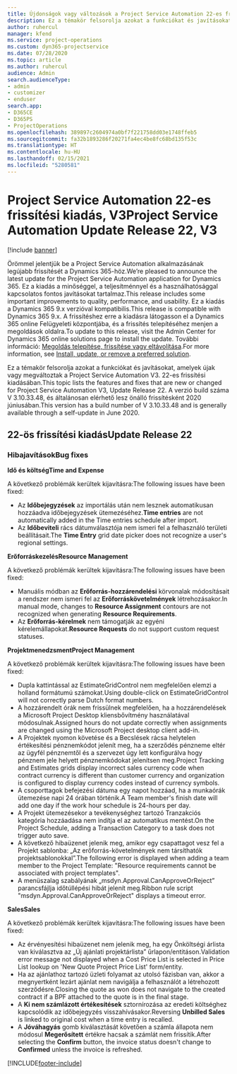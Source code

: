 ```yaml
---
title: Újdonságok vagy változások a Project Service Automation 22-es frissítési kiadásának V3 változatában
description: Ez a témakör felsorolja azokat a funkciókat és javításokat, amelyek elérhetők a Project Service Automation V3. 22-os frissítési kiadásában.
author: ruhercul
manager: kfend
ms.service: project-operations
ms.custom: dyn365-projectservice
ms.date: 07/28/2020
ms.topic: article
ms.author: ruhercul
audience: Admin
search.audienceType:
- admin
- customizer
- enduser
search.app:
- D365CE
- D365PS
- ProjectOperations
ms.openlocfilehash: 389897c2604974a0bf7f221758dd03e1748ffeb5
ms.sourcegitcommit: fa32b1893286f20271fa4ec4be8fc68bd135f53c
ms.translationtype: HT
ms.contentlocale: hu-HU
ms.lasthandoff: 02/15/2021
ms.locfileid: "5280581"
---
```

# <a name="project-service-automation-update-release-22-v3"></a><span data-ttu-id="de4f9-103">Project Service Automation 22-es frissítési kiadás, V3</span><span class="sxs-lookup"><span data-stu-id="de4f9-103">Project Service Automation Update Release 22, V3</span></span>

[!include [banner](../includes/psa-now-project-operations.md)]

<span data-ttu-id="de4f9-104">Örömmel jelentjük be a Project Service Automation alkalmazásának legújabb frissítését a Dynamics 365-höz.</span><span class="sxs-lookup"><span data-stu-id="de4f9-104">We’re pleased to announce the latest update for the Project Service Automation application for Dynamics 365.</span></span> <span data-ttu-id="de4f9-105">Ez a kiadás a minőséggel, a teljesítménnyel és a használhatósággal kapcsolatos fontos javításokat tartalmaz.</span><span class="sxs-lookup"><span data-stu-id="de4f9-105">This release includes some important improvements to quality, performance, and usability.</span></span> <span data-ttu-id="de4f9-106">Ez a kiadás a Dynamics 365 9.x verzióval kompatibilis.</span><span class="sxs-lookup"><span data-stu-id="de4f9-106">This release is compatible with Dynamics 365 9.x.</span></span> <span data-ttu-id="de4f9-107">A frissítéshez erre a kiadásra látogasson el a Dynamics 365 online Felügyeleti központjába, és a frissítés telepítéséhez menjen a megoldások oldalra.</span><span class="sxs-lookup"><span data-stu-id="de4f9-107">To update to this release, visit the Admin Center for Dynamics 365 online solutions page to install the update.</span></span> <span data-ttu-id="de4f9-108">További információ: [Megoldás telepítése, frissítése vagy eltávolítása](https://docs.microsoft.com/power-platform/admin/install-remove-preferred-solution).</span><span class="sxs-lookup"><span data-stu-id="de4f9-108">For more information, see [Install, update, or remove a preferred solution](https://docs.microsoft.com/power-platform/admin/install-remove-preferred-solution).</span></span>

<span data-ttu-id="de4f9-109">Ez a témakör felsorolja azokat a funkciókat és javításokat, amelyek újak vagy megváltoztak a Project Service Automation V3. 22-es frissítési kiadásában.</span><span class="sxs-lookup"><span data-stu-id="de4f9-109">This topic lists the features and fixes that are new or changed for Project Service Automation V3, Update Release 22.</span></span> <span data-ttu-id="de4f9-110">A verzió build száma V 3.10.33.48, és általánosan elérhető lesz önálló frissítésként 2020 júniusában.</span><span class="sxs-lookup"><span data-stu-id="de4f9-110">This version has a build number of V 3.10.33.48 and is generally available through a self-update in June 2020.</span></span>

## <a name="update-release-22"></a><span data-ttu-id="de4f9-111">22-ös frissítési kiadás</span><span class="sxs-lookup"><span data-stu-id="de4f9-111">Update Release 22</span></span>

### <a name="bug-fixes"></a><span data-ttu-id="de4f9-112">Hibajavítások</span><span class="sxs-lookup"><span data-stu-id="de4f9-112">Bug fixes</span></span>



<span data-ttu-id="de4f9-113">**Idő és költség**</span><span class="sxs-lookup"><span data-stu-id="de4f9-113">**Time and Expense**</span></span>

<span data-ttu-id="de4f9-114">A következő problémák kerültek kijavításra:</span><span class="sxs-lookup"><span data-stu-id="de4f9-114">The following issues have been fixed:</span></span>

- <span data-ttu-id="de4f9-115">Az **Időbejegyzések** az importálás után nem lesznek automatikusan hozzáadva időbejegyzések ütemezéséhez.</span><span class="sxs-lookup"><span data-stu-id="de4f9-115">**Time entries** are not automatically added in the Time entries schedule after import.</span></span>
- <span data-ttu-id="de4f9-116">Az **Időbeviteli** rács dátumválasztója nem ismeri fel a felhasználó területi beállításait.</span><span class="sxs-lookup"><span data-stu-id="de4f9-116">The **Time Entry** grid date picker does not recognize a user's regional settings.</span></span>

<span data-ttu-id="de4f9-117">**Erőforráskezelés**</span><span class="sxs-lookup"><span data-stu-id="de4f9-117">**Resource Management**</span></span>

<span data-ttu-id="de4f9-118">A következő problémák kerültek kijavításra:</span><span class="sxs-lookup"><span data-stu-id="de4f9-118">The following issues have been fixed:</span></span>

- <span data-ttu-id="de4f9-119">Manuális módban az **Erőforrás-hozzárendelési** körvonalak módosításait a rendszer nem ismeri fel az **Erőforráskövetelmények** létrehozásakor.</span><span class="sxs-lookup"><span data-stu-id="de4f9-119">In manual mode, changes to **Resource Assignment** contours are not recognized when generating **Resource Requirements**.</span></span>
- <span data-ttu-id="de4f9-120">Az **Erőforrás-kérelmek** nem támogatják az egyéni kérelemállapokat.</span><span class="sxs-lookup"><span data-stu-id="de4f9-120">**Resource Requests** do not support custom request statuses.</span></span>

<span data-ttu-id="de4f9-121">**Projektmenedzsment**</span><span class="sxs-lookup"><span data-stu-id="de4f9-121">**Project Management**</span></span>

<span data-ttu-id="de4f9-122">A következő problémák kerültek kijavításra:</span><span class="sxs-lookup"><span data-stu-id="de4f9-122">The following issues have been fixed:</span></span>

- <span data-ttu-id="de4f9-123">Dupla kattintással az EstimateGridControl nem megfelelően elemzi a holland formátumú számokat.</span><span class="sxs-lookup"><span data-stu-id="de4f9-123">Using double-click on EstimateGridControl will not correctly parse Dutch format numbers.</span></span>
- <span data-ttu-id="de4f9-124">A hozzárendelt órák nem frissülnek megfelelően, ha a hozzárendelések a Microsoft Project Desktop kliensbővítmény használatával módosulnak.</span><span class="sxs-lookup"><span data-stu-id="de4f9-124">Assigned hours do not update correctly when assignments are changed using the Microsoft Project desktop client add-in.</span></span>
- <span data-ttu-id="de4f9-125">A Projektek nyomon követése és a Becslések rácsa helytelen értékesítési pénznemkódot jelenít meg, ha a szerződés pénzneme eltér az ügyfél pénznemtől és a szervezet úgy lett konfigurálva hogy pénznem jele helyett pénznemkódokat jelenítsen meg.</span><span class="sxs-lookup"><span data-stu-id="de4f9-125">Project Tracking and Estimates grids display incorrect sales currency code when contract currency is different than customer currency and organization is configured to display currency codes instead of currency symbols.</span></span>
- <span data-ttu-id="de4f9-126">A csoporttagok befejezési dátuma egy napot hozzáad, ha a munkaórák ütemezése napi 24 órában történik.</span><span class="sxs-lookup"><span data-stu-id="de4f9-126">A Team member's finish date will add one day if the work hour schedule is 24-hours per day.</span></span>
- <span data-ttu-id="de4f9-127">A Projekt ütemezésekor a tevékenységhez tartozó Tranzakciós kategória hozzáadása nem indítja el az automatikus mentést.</span><span class="sxs-lookup"><span data-stu-id="de4f9-127">On the Project Schedule, adding a Transaction Category to a task does not trigger auto save.</span></span>
- <span data-ttu-id="de4f9-128">A következő hibaüzenet jelenik meg, amikor egy csapattagot vesz fel a Projekt sablonba: „Az erőforrás-követelmények nem társíthatók projektsablonokkal”.</span><span class="sxs-lookup"><span data-stu-id="de4f9-128">The following error is displayed when adding a team member to the Project Template: "Resource requirements cannot be associated with project templates".</span></span> 
- <span data-ttu-id="de4f9-129">A menüszalag szabályának „msdyn.Approval.CanApproveOrReject” parancsfájlja időtúllépési hibát jelenít meg.</span><span class="sxs-lookup"><span data-stu-id="de4f9-129">Ribbon rule script "msdyn.Approval.CanApproveOrReject" displays a timeout error.</span></span>

<span data-ttu-id="de4f9-130">**Sales**</span><span class="sxs-lookup"><span data-stu-id="de4f9-130">**Sales**</span></span>

<span data-ttu-id="de4f9-131">A következő problémák kerültek kijavításra:</span><span class="sxs-lookup"><span data-stu-id="de4f9-131">The following issues have been fixed:</span></span>

- <span data-ttu-id="de4f9-132">Az érvényesítési hibaüzenet nem jelenik meg, ha egy Önköltségi árlista van kiválasztva az „Új ajánlati projektárlista” űrlapon/entitáson.</span><span class="sxs-lookup"><span data-stu-id="de4f9-132">Validation error message not displayed when a Cost Price List is selected in Price List lookup on 'New Quote Project Price List' form/entity.</span></span>
- <span data-ttu-id="de4f9-133">Ha az ajánlathoz tartozó üzleti folyamat az utolsó fázisban van, akkor a megnyertként lezárt ajánlat nem navigálja a felhasználót a létrehozott szerződésre.</span><span class="sxs-lookup"><span data-stu-id="de4f9-133">Closing the quote as won does not navigate to the created contract if a BPF attached to the quote is in the final stage.</span></span>
- <span data-ttu-id="de4f9-134">A **Ki nem számlázott értékesítések** sztornírozása az eredeti költséghez kapcsolódik az időbejegyzés visszahívásakor.</span><span class="sxs-lookup"><span data-stu-id="de4f9-134">Reversing **Unbilled Sales** is linked to original cost when a time entry is recalled.</span></span>
- <span data-ttu-id="de4f9-135">A **Jóváhagyás** gomb kiválasztását követően a számla állapota nem módosul **Megerősített** értékre hacsak a számlát nem frissítik.</span><span class="sxs-lookup"><span data-stu-id="de4f9-135">After selecting the **Confirm** button, the invoice status doesn't change to **Confirmed** unless the invoice is refreshed.</span></span>


[!INCLUDE[footer-include](../includes/footer-banner.md)]